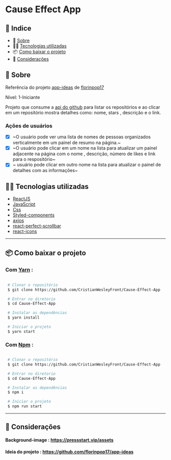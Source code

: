 # Cause Effect App

<!-- <h1 align="center">
 <a href="https://cdn7s.csb.app/">  <img src="https://media.giphy.com/media/IdIu67uIjNymjunzcI/giphy.gif" width="85%"> </a>
</h1>

<h3 align="center">
  <a href="https://cdn7s.csb.app/">
    Acessar a demonstração
  </a>
</h3> -->

## 🚀 Indice

- 📓 [Sobre](#-Sobre)
- 👨‍💻 [Tecnologias utilizadas](#-Tecnologias-utilizadas)
- 📦 [Como baixar o projeto](#-Como-baixar-o-projeto)
- 🤝 [Considerações](#-Considerações)

## 📓 Sobre

Referência do projeto [app-ideas](https://github.com/florinpop17/app-ideas) de [florinpop17](https://github.com/florinpop17)

Nível: 1-Iniciante

Projeto que consume a [api do github]() para listar os repositórios e ao clicar em um repositório mostra detalhes como: nome, stars , descrição e o link.

### Ações de usuários

- [x] ~O usuário pode ver uma lista de nomes de pessoas organizados verticalmente em um painel de resumo na página.~
- [x] ~O usuário pode clicar em um nome na lista para atualizar um painel adjacente na página com o nome , descrição, número de likes e link para o respositório~
- [x] ~ usuário pode clicar em outro nome na lista para atualizar o painel de detalhes com as informações~

## 👨‍💻 Tecnologias utilizadas

- [ReactJS](https://pt-br.reactjs.org/)
- [JavaScript](https://www.ecma-international.org/publications/standards/Ecma-262.htm)
- [Css](https://www.w3schools.com/css/css_intro.asp)
- [Styled-components](https://styled-components.com/)
- [axios](https://github.com/axios/axios)
- [react-perfect-scrollbar](https://github.com/goldenyz/react-perfect-scrollbar)
- [react-icons](https://react-icons.github.io/react-icons/)

---

## 📦 Como baixar o projeto

### Com [Yarn](https://yarnpkg.com/) :

```bash

 # Clonar o repositório
 $ git clone https://github.com/CristianWesleyFront/Cause-Effect-App

 # Entrar no diretorio
 $ cd Cause-Effect-App

 # Instalar as dependências
 $ yarn install

 # Iniciar o projeto
 $ yarn start


```

### Com [Npm](https://www.npmjs.com/) :

```bash

 # Clonar o repositório
 $ git clone https://github.com/CristianWesleyFront/Cause-Effect-App

 # Entrar no diretorio
 $ cd Cause-Effect-App

 # Instalar as dependências
 $ npm i

 # Iniciar o projeto
 $ npm run start


```

---

## 🤝 Considerações

#### Background-image : https://pressstart.vip/assets

#### Ideia do projeto : https://github.com/florinpop17/app-ideas
